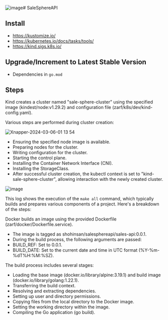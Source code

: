 ![image](https://github.com/shohinsan/SaleSphereAPI/assets/22685770/ad4a1c47-cc26-4635-bbb1-c4bece178864)# SaleSphereAPI

## Install

* https://kustomize.io/
* https://kubernetes.io/docs/tasks/tools/
* https://kind.sigs.k8s.io/

## Upgrade/Increment to Latest Stable Version 

* Dependencies in `go.mod` 

## Steps

Kind creates a cluster named "sale-sphere-cluster" using the specified image (kindest/node:v1.29.2) and configuration file (zarf/k8s/dev/kind-config.yaml).

Various steps are performed during cluster creation:

![Xnapper-2024-03-06-01 13 54](https://github.com/shohinsan/SaleSphereAPI/assets/22685770/7ccf92a7-1e7e-4fdd-9f71-73d8388a6763)

* Ensuring the specified node image is available.
* Preparing nodes for the cluster.
* Writing configuration for the cluster.
* Starting the control plane.
* Installing the Container Network Interface (CNI).
* Installing the StorageClass.
* After successful cluster creation, the kubectl context is set to "kind-sale-sphere-cluster", allowing interaction with the newly created cluster.

![image](https://github.com/shohinsan/SaleSphereAPI/assets/22685770/48093425-4963-412b-9981-c9920da1bfad)

This log shows the execution of the `make all` command, which typically builds and prepares various components of a project. Here's a breakdown of the steps:

Docker builds an image using the provided Dockerfile (zarf/docker/Dockerfile.service).
* The image is tagged as shohinsan/salesphereapi/sales-api:0.0.1.
* During the build process, the following arguments are passed:
* BUILD_REF: Set to 0.0.1.
* BUILD_DATE: Set to the current date and time in UTC format (%Y-%m-%dT%H:%M:%SZ).

The build process includes several stages:
* Loading the base image (docker.io/library/alpine:3.19.1) and build image (docker.io/library/golang:1.22.1).
* Transferring the build context.
* Resolving and extracting dependencies.
* Setting up user and directory permissions.
* Copying files from the local directory to the Docker image.
* Setting the working directory within the image.
* Compiling the Go application (go build).
